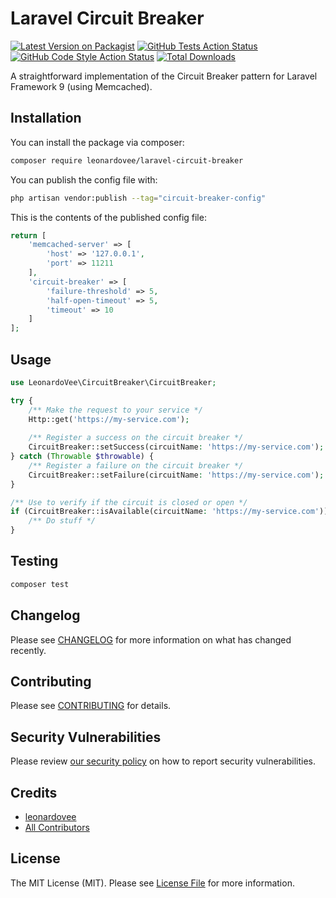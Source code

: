 # Laravel Circuit Breaker

[![Latest Version on Packagist](https://img.shields.io/packagist/v/leonardovee/laravel-circuit-breaker.svg?style=flat-square)](https://packagist.org/packages/leonardovee/laravel-circuit-breaker)
[![GitHub Tests Action Status](https://img.shields.io/github/workflow/status/leonardovee/laravel-circuit-breaker/run-tests?label=tests)](https://github.com/leonardovee/laravel-circuit-breaker/actions?query=workflow%3Arun-tests+branch%3Amain)
[![GitHub Code Style Action Status](https://img.shields.io/github/workflow/status/leonardovee/laravel-circuit-breaker/Check%20&%20fix%20styling?label=code%20style)](https://github.com/leonardovee/laravel-circuit-breaker/actions?query=workflow%3A"Check+%26+fix+styling"+branch%3Amain)
[![Total Downloads](https://img.shields.io/packagist/dt/leonardovee/laravel-circuit-breaker.svg?style=flat-square)](https://packagist.org/packages/leonardovee/laravel-circuit-breaker)

A straightforward implementation of the Circuit Breaker pattern for Laravel Framework 9 (using Memcached).

## Installation

You can install the package via composer:

```bash
composer require leonardovee/laravel-circuit-breaker
```

You can publish the config file with:

```bash
php artisan vendor:publish --tag="circuit-breaker-config"
```

This is the contents of the published config file:

```php
return [
    'memcached-server' => [
        'host' => '127.0.0.1',
        'port' => 11211
    ],
    'circuit-breaker' => [
        'failure-threshold' => 5,
        'half-open-timeout' => 5,
        'timeout' => 10
    ]
];
```

## Usage

```php
use LeonardoVee\CircuitBreaker\CircuitBreaker;

try {
    /** Make the request to your service */
    Http::get('https://my-service.com');
    
    /** Register a success on the circuit breaker */
    CircuitBreaker::setSuccess(circuitName: 'https://my-service.com');
} catch (Throwable $throwable) {
    /** Register a failure on the circuit breaker */
    CircuitBreaker::setFailure(circuitName: 'https://my-service.com');
}

/** Use to verify if the circuit is closed or open */
if (CircuitBreaker::isAvailable(circuitName: 'https://my-service.com')) {
    /** Do stuff */
}
```

## Testing

```bash
composer test
```

## Changelog

Please see [CHANGELOG](CHANGELOG.md) for more information on what has changed recently.

## Contributing

Please see [CONTRIBUTING](.github/CONTRIBUTING.md) for details.

## Security Vulnerabilities

Please review [our security policy](../../security/policy) on how to report security vulnerabilities.

## Credits

- [leonardovee](https://github.com/leonardovee)
- [All Contributors](../../contributors)

## License

The MIT License (MIT). Please see [License File](LICENSE.md) for more information.
